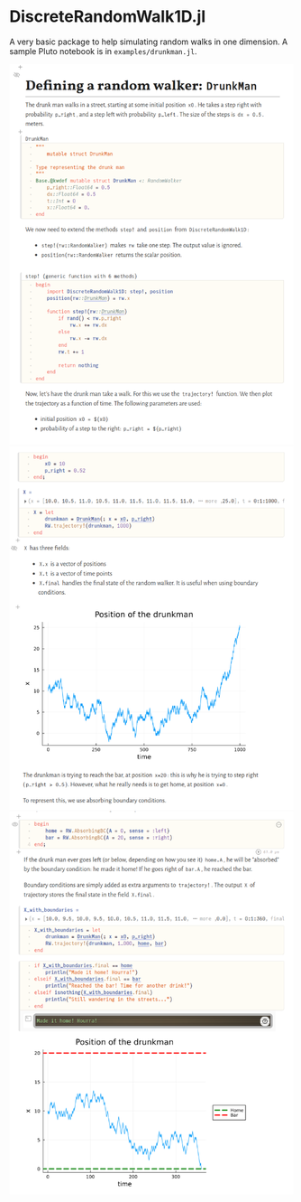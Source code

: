 # DiscreteRandomWalk1D.jl

A very basic package to help simulating random walks in one dimension. A sample Pluto notebook is in `examples/drunkman.jl`. 

![img1](./examples/example_1.png)
![img2](./examples/example_2.png)
![img3](./examples/example_3.png)
